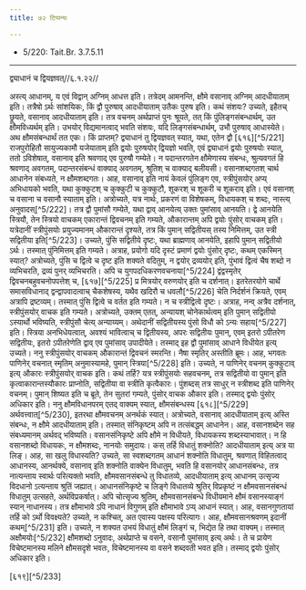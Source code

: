 ```yaml
---
title: ७२ टिप्पन्यः

---
```

- 5/220: Tait.Br. 3.7.5.11

____________________________________________


द्व्याधानं च द्वियज्ञवत्//६.१.२२//

अस्त्य् आधानम्, य एवं विद्वान् अग्निम् आधत्त इति। तत्रेदम् आमनन्ति, क्षौमे वसानाव् अग्निम् आदधीयाताम् इति। तत्रैषो ऽर्थः सांशयिकः, किं द्वौ पुरुषाव् आदधीयाताम् उतैकः पुरुष इति। कथं संशयः? उच्यते, इहैतच् छ्रूयते, वसानाव् आदधीयाताम् इति। तत्र वचनम् अर्थप्राप्तं पुनः श्रूयते, तत् किं पुंलिङ्गसंबन्धार्थम्, उत क्षौमविध्यर्थम् इति। उभयोर् विद्यमानत्वाद् भवति संशयः, यदि लिङ्गसंबन्धार्थम्, उभौ पुरुषाव् आधास्येते। अथ क्षौमसंबन्धार्थं तत एकः।
किं प्राप्तम्? द्व्याधानं तु द्वियज्ञवत् स्यात्, यथा, एतेन द्वौ [६१६][^5/221] राजपुरोहितौ सायुज्यकामौ यजेयाताम् इति द्वयोः पुरुषयोर् द्वियज्ञो भवति, एवं द्व्याधानं द्वयोः पुरुषयोः स्यात्, ततो ऽविशेषात्, वसानाव् इति श्रवणाद् एव पुरुषौ गम्येते। न पदान्तरगतेन क्षौमेणास्य संबन्धः, श्रुत्यवगतं हि श्रवणाद् अवगतम्, पदान्तरसंबन्धं वाक्याद् अवगतम्, श्रुतिश् च वाक्याद् बलीयसी। वसानशब्दगतश् चार्थ आधानेन संबध्यते, न क्षौमशब्दगतः।
आह, वसानाव् इति नायं केवलं पुंलिङ्ग एव, स्त्रीपुंसयोर् अप्य् अभिधायको भवति, यथा कुक्कुटश् च कुक्कुटी च कुक्कुटौ, शूकरश् च शूकरी च शूकराव् इति। एवं वसानश् च वसाना च वसानौ स्याताम् इति। अत्रोच्यते, यत्र नार्थः, प्रकरणं वा विशेषकम्, विधायकश् च शब्दः, नास्त्य् अनुवादस्[^5/222]। तत्र द्वौ पुमांसौ गम्येते, यथा द्वाव् आनयेत्य् उक्तः पुमांसाव् आनयति। द्वे आनयेति स्त्रियौ, तेन स्त्रियो वाचकम् एकारान्तं द्विवचनम् इति गम्यते, औकारान्तम् अपि द्वयोः पुंसोर् वाचकम् इति। यत्रेदानीं स्त्रीपुंसयोः प्रयुज्यमानम् औकारान्तं दृश्यते, तत्र किं पुमान् सद्वितीयस् तस्य निमित्तम्, उत स्त्री सद्वितीया इति[^5/223]। उच्यते, पुंसि सद्वितीये दृष्टः, यथा ब्राह्मणाव् आनयेति, इहापि पुमान् सद्वितीयो ऽर्थः। तस्मात् पुंनिमित्तम् इति गम्यते।
अत्राह, प्रयोगो यदि दृस्टं प्रमाणं द्वयोः पुंसोर् दृष्टः, कथम् एकस्मिन् स्यात्? अत्रोच्यते, पुंसि च द्वित्वे च दृष्ट इति शक्यते वदितुम्, न द्वयोर् द्रव्ययोर् इति, पुंभावं द्वित्वं चैष शब्दो न व्यभिचरति, द्रव्यं पुनर् व्यभिचरति। अपि च युगपदधिकरणवचनाया[^5/224] द्वंद्वस्मृतेर् द्विवचनबहुवचनोपपत्तेश् च, [६१७][^5/225] प्र मित्रयोर् वरुणयोर् इति च दर्शनात्। इतरेतरयोगे चार्थे समासविधानाद् द्वन्द्वापवादत्वाच् चैकशेषस्य, यथैव खदिरौ च धवलौ[^5/226] चेति निर्दर्शनं क्रियते, एवम् अत्रापि द्रष्टव्यम्। तस्मात् पुंसि द्वित्वे च वर्तत इति गम्यते। न च स्त्रीद्वित्वे दृष्टः।
अत्राह, नन्व् अत्रैव दर्शनात्, स्त्रीपुंसयोर् वाचक इति गम्यते। अत्रोच्यते, उक्तम् एतत्, अन्यायश् चोनेकार्थत्वम् इति पुमान् सद्वितीयो ऽस्यार्थो भविष्यति, स्त्रीपुंसौ चेत्य् अन्याय्यम्। अथेदानीं सद्वितीयस्य पुंसो विधौ को ऽन्यः सहाय[^5/227] इति। स्त्रिया अनभिधेयत्वात्, अवश्यं भावित्वाच् च द्वितीयस्य, अपरः सद्वितीयः पुमान्, एवम् इतरो ऽपीतरेण सद्वितीयः, इतरो ऽपीतरेणेति द्वाव् एव पुमांसाव् उपादीयेते। तस्माद् इह द्वौ पुमांसाव् आधाने विधीयेत इत्य् उच्यते।
ननु स्त्रीपुंसयोर् वाचकम् औकारान्तं द्विवचनं स्मरन्ति। नैषा स्मृतिर् अस्तीति ब्रूमः। आह, भगवतः पाणिनेर् वचनात् स्मृतिम् अनुमास्यामहे, पुमान् स्त्रिया[^5/228] इति। उच्यते, न पाणिनेर् वचनम् कुक्कुटाव् इत्य् औकारः स्त्रीपुंसयोर् वाचक इति। कथं तर्हि? यत्र स्त्रीपुंसयोः सहवचनम्, तत्र सद्वितीयो वा पुमान् इति कृत्वाकारान्तस्यौकारः प्राप्नोति, सद्वितीया वा स्त्रीति कृत्वैकारः। पुंशब्दस् तत्र साधुर् न स्त्रीशब्द इति पाणिनेर् वचनम्। पुमान् शिष्यत इति च ब्रूते, तेन सुतरां गम्यते, पुंसोर् वाचक औकार इति। तस्माद् द्वयोः पुंसोर् अधिकार इति।
ननु क्षौमविधानपरम् एतद् वाक्यम् स्यात्, क्षौमसंबन्धस्य [६१८][^5/229] अर्थवत्त्वात्[^5/230], इतरथा क्षौमवचनम् अनर्थकं स्यात्। अत्रोच्यते, वसानाव् आदधीयाताम् इत्य् अस्ति संबन्धः, न क्षौमे आदधीयाताम् इति। तस्मात् संनिकृष्टम् अपि न तत्संबद्धम् आधानेन। आह, वसानशब्देन सह संबध्यमानम् अर्थवद् भविष्यति। वसानसंनिकृष्टे अपि क्षौमे न विधीयते, विधायकस्य शब्दस्याभावात्। न हि वसानशब्दो विधायकः, न क्षौमशब्दः, नानयोः समुदायः। कस् तर्हि विधातुं शक्नोति? आदधीयाताम् इत्य् अत्र या लिङ्।
आह, सा खलु विधास्यति? उच्यते, सा स्वशब्दगतम् आधानं शक्नोति विधातुम्, श्रवणात् विहितत्वाद् आधानस्य, आनर्थक्ये, वसानाव् इति शक्नोति वाक्येन विधातुम्, भवति हि वसानयोर् आधानसंबन्धः, तत्र नात्यन्ताय स्वार्थः परित्यक्तो भवति, क्षौमवसानसंबन्धे तु विधातव्ये, आदधीयाताम् इत्य् आधानम् उत्सृज्य विदधानो ऽत्यन्ताय श्रुतिं जह्यात्। आधानसंनिकृष्टे च लिङ्गे विधातव्ये श्रुतिर् विप्रकृष्टं न क्षौमवसानसंबन्धं विधातुम् उत्सहते, अर्थविप्रकर्षात्। अपि चोत्सृज्य श्रुतिम्, क्षौमवसानसंबन्धे विधीयमाने क्षौमं वसानस्याङ्गं स्यान् नाधानस्य। तत्र क्षौमाभावे ऽपि नाधानं विगुणम् इति क्षौमाभावे ऽप्य् आधानं स्यात्।
आह, वसानगुणतायां तर्हि को ऽर्थो विवक्ष्यते? उच्यते, न कश्चित्, अत एवास्य पक्षस्य परित्यागः। आह, क्षौमवसानश्रवणम् इदानीं कथम्[^5/231] इति। उच्यते, न शक्यत उभयं विधातुं क्षौमं लिङ्गं च, भिद्येत हि तथा वाक्यम्। तस्मात् अक्षौमयोः[^5/232] क्षौमशब्दो ऽनुवादः, अर्थप्राप्ते च वसने, वसानौ पुमांसाव् इत्य् अर्थः। ते च प्रायेण विचेष्टमानस्य मलिने क्षौमसदृशे भवतः, विचेष्टमानस्य वा वसने शब्दवती भवत इति। तस्माद् द्वयोः पुंसोर् अधिकार इति।

[६१९][^5/233]
